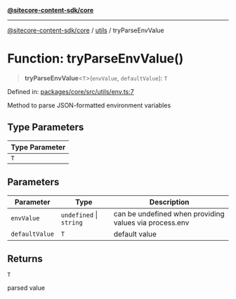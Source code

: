 [**@sitecore-content-sdk/core**](../../README.md)

***

[@sitecore-content-sdk/core](../../README.md) / [utils](../README.md) / tryParseEnvValue

# Function: tryParseEnvValue()

> **tryParseEnvValue**\<`T`\>(`envValue`, `defaultValue`): `T`

Defined in: [packages/core/src/utils/env.ts:7](https://github.com/Sitecore/content-sdk/blob/a12743cf942dfe3195e858aea63c33d67943078b/packages/core/src/utils/env.ts#L7)

Method to parse JSON-formatted environment variables

## Type Parameters

| Type Parameter |
| ------ |
| `T` |

## Parameters

| Parameter | Type | Description |
| ------ | ------ | ------ |
| `envValue` | `undefined` \| `string` | can be undefined when providing values via process.env |
| `defaultValue` | `T` | default value |

## Returns

`T`

parsed value
